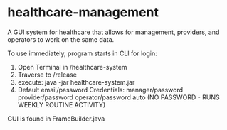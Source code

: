 # healthcare-management
A GUI system for healthcare that allows for management, providers, and operators to work on the same data. 

To use immediately, program starts in CLI for login:
1) Open Terminal in /healthcare-system
2) Traverse to /release
3) execute: java -jar healthcare-system.jar
4) Default email/password Credentials: 
      manager/password
      provider/password
      operator/password
      auto (NO PASSWORD - RUNS WEEKLY ROUTINE ACTIVITY)
      
GUI is found in FrameBuilder.java


